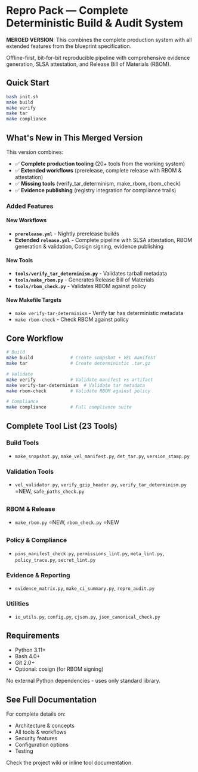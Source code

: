 # Repro Pack — Complete Deterministic Build & Audit System

**MERGED VERSION**: This combines the complete production system with all extended features from the blueprint specification.

Offline-first, bit-for-bit reproducible pipeline with comprehensive evidence generation, SLSA attestation, and Release Bill of Materials (RBOM).

## Quick Start

```bash
bash init.sh
make build
make verify
make tar
make compliance
```

## What's New in This Merged Version

This version combines:
- ✅ **Complete production tooling** (20+ tools from the working system)
- ✅ **Extended workflows** (prerelease, complete release with RBOM & attestation)
- ✅ **Missing tools** (verify_tar_determinism, make_rbom, rbom_check)
- ✅ **Evidence publishing** (registry integration for compliance trails)

### Added Features

#### New Workflows
- **`prerelease.yml`** - Nightly prerelease builds
- **Extended `release.yml`** - Complete pipeline with SLSA attestation, RBOM generation & validation, Cosign signing, evidence publishing

#### New Tools
- **`tools/verify_tar_determinism.py`** - Validates tarball metadata
- **`tools/make_rbom.py`** - Generates Release Bill of Materials
- **`tools/rbom_check.py`** - Validates RBOM against policy

#### New Makefile Targets
- `make verify-tar-determinism` - Verify tar has deterministic metadata
- `make rbom-check` - Check RBOM against policy

## Core Workflow

```bash
# Build
make build              # Create snapshot + VEL manifest
make tar                # Create deterministic .tar.gz

# Validate
make verify             # Validate manifest vs artifact
make verify-tar-determinism  # Validate tar metadata
make rbom-check         # Validate RBOM against policy

# Compliance
make compliance         # Full compliance suite
```

## Complete Tool List (23 Tools)

### Build Tools
- `make_snapshot.py`, `make_vel_manifest.py`, `det_tar.py`, `version_stamp.py`

### Validation Tools  
- `vel_validator.py`, `verify_gzip_header.py`, `verify_tar_determinism.py` ⭐NEW, `safe_paths_check.py`

### RBOM & Release
- `make_rbom.py` ⭐NEW, `rbom_check.py` ⭐NEW

### Policy & Compliance
- `pins_manifest_check.py`, `permissions_lint.py`, `meta_lint.py`, `policy_trace.py`, `secret_lint.py`

### Evidence & Reporting
- `evidence_matrix.py`, `make_ci_summary.py`, `repro_audit.py`

### Utilities
- `io_utils.py`, `config.py`, `cjson.py`, `json_canonical_check.py`

## Requirements

- Python 3.11+
- Bash 4.0+
- Git 2.0+
- Optional: cosign (for RBOM signing)

No external Python dependencies - uses only standard library.

## See Full Documentation

For complete details on:
- Architecture & concepts
- All tools & workflows  
- Security features
- Configuration options
- Testing

Check the project wiki or inline tool documentation.
